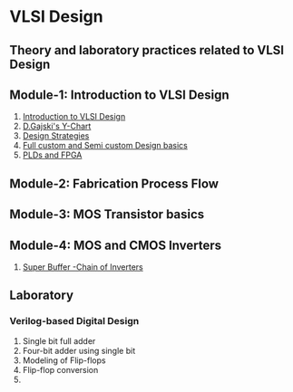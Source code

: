 # VLSI Design
## Theory and laboratory practices related to VLSI Design
## Module-1: Introduction to VLSI Design ##
1. [Introduction to VLSI Design](https://github.com/charlie2951/vlsi/blob/main/theory/module1/Intro.md)
2. [D.Gajski's Y-Chart](https://github.com/charlie2951/vlsi/blob/main/theory/module1/ychart.md)
3. [Design Strategies](https://github.com/charlie2951/vlsi/blob/main/theory/module1/design_strategy.md)
4. [Full custom and Semi custom Design basics](https://github.com/charlie2951/vlsi/blob/main/theory/module1/design_style.md)
5. [PLDs and FPGA](https://github.com/charlie2951/vlsi/blob/main/theory/module1/programmable_asic.md)

## Module-2: Fabrication Process Flow ##

## Module-3: MOS Transistor basics ##

## Module-4: MOS and CMOS Inverters ##
1. [Super Buffer -Chain of Inverters](https://github.com/charlie2951/vlsi/blob/main/theory/module4/super_buffer.md)

## Laboratory ##
### Verilog-based Digital Design 
1. Single bit full adder
2. Four-bit adder using single bit
3. Modeling of Flip-flops
4. Flip-flop conversion
5. 
